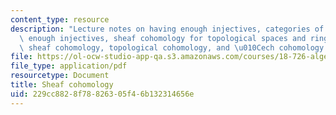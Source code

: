 ```yaml
---
content_type: resource
description: "Lecture notes on having enough injectives, categories of sheaves having\
  \ enough injectives, sheaf cohomology for topological spaces and ringed spaces,\
  \ sheaf cohomology, topological cohomology, and \u010Cech cohomology."
file: https://ol-ocw-studio-app-qa.s3.amazonaws.com/courses/18-726-algebraic-geometry-spring-2009/229cc8828f78826305f46b132314656e_MIT18_726s09_lec17_sheafcoh.pdf
file_type: application/pdf
resourcetype: Document
title: Sheaf cohomology
uid: 229cc882-8f78-8263-05f4-6b132314656e
---
```

